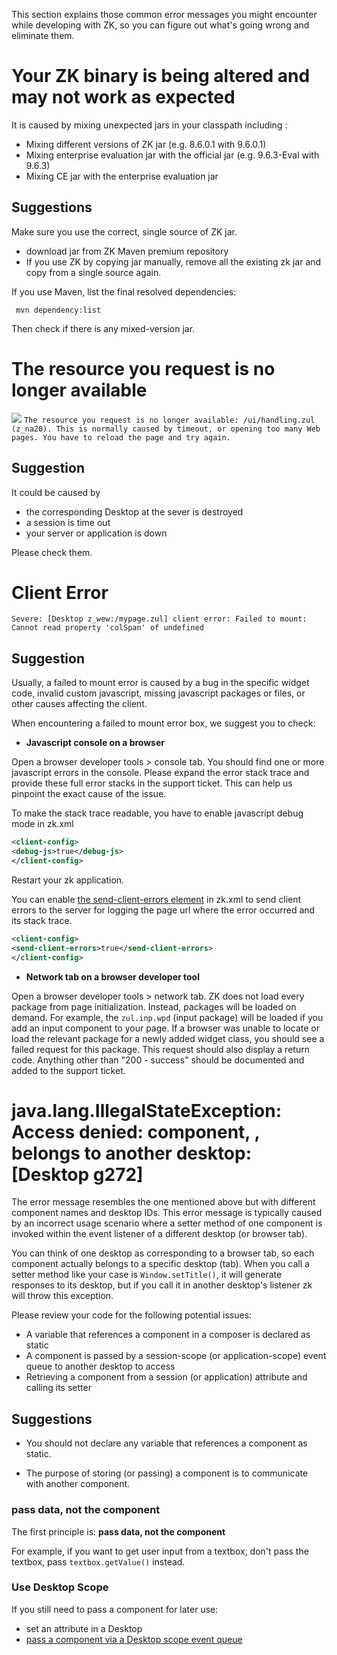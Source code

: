 

This section explains those common error messages you might encounter
while developing with ZK, so you can figure out what's going wrong and
eliminate them.

# Your ZK binary is being altered and may not work as expected

It is caused by mixing unexpected jars in your classpath including :

- Mixing different versions of ZK jar (e.g. 8.6.0.1 with 9.6.0.1)
- Mixing enterprise evaluation jar with the official jar (e.g.
  9.6.3-Eval with 9.6.3)
- Mixing CE jar with the enterprise evaluation jar

## Suggestions

Make sure you use the correct, single source of ZK jar.

- download jar from ZK Maven premium repository
- If you use ZK by copying jar manually, remove all the existing zk jar
  and copy from a single source again.

If you use Maven, list the final resolved dependencies:

` mvn dependency:list`

Then check if there is any mixed-version jar.

# The resource you request is no longer available

![](no-longer-available.png)
`The resource you request is no longer available: /ui/handling.zul (z_na20). This is normally caused by timeout, or opening too many Web pages. You have to reload the page and try again.`

## Suggestion

It could be caused by

- the corresponding Desktop at the sever is destroyed
- a session is time out
- your server or application is down

Please check them.

# Client Error

`Severe: [Desktop z_wew:/mypage.zul] client error: Failed to mount: Cannot read property 'colSpan' of undefined`

## Suggestion

Usually, a failed to mount error is caused by a bug in the specific
widget code, invalid custom javascript, missing javascript packages or
files, or other causes affecting the client.

When encountering a failed to mount error box, we suggest you to check:

- **Javascript console on a browser**

Open a browser developer tools \> console tab. You should find one or
more javascript errors in the console. Please expand the error stack
trace and provide these full error stacks in the support ticket. This
can help us pinpoint the exact cause of the issue.

To make the stack trace readable, you have to enable javascript debug
mode in zk.xml

``` xml
<client-config>
<debug-js>true</debug-js>
</client-config>
```

Restart your zk application.

You can enable [the send-client-errors
element](ZK_Configuration_Reference/zk.xml/The_client-config_Element/The_send-client-errors_Element)
in zk.xml to send client errors to the server for logging the page url
where the error occurred and its stack trace.

``` xml
<client-config>
<send-client-errors>true</send-client-errors>
</client-config>
```

- **Network tab on a browser developer tool**

Open a browser developer tools \> network tab. ZK does not load every
package from page initialization. Instead, packages will be loaded on
demand. For example, the `zul.inp.wpd` (input package) will be loaded if
you add an input component to your page. If a browser was unable to
locate or load the relevant package for a newly added widget class, you
should see a failed request for this package. This request should also
display a return code. Anything other than "200 - success" should be
documented and added to the support ticket.

# java.lang.IllegalStateException: Access denied: component, <Listcell z_27_b53>, belongs to another desktop: \[Desktop g272\]

The error message resembles the one mentioned above but with different
component names and desktop IDs. This error message is typically caused
by an incorrect usage scenario where a setter method of one component is
invoked within the event listener of a different desktop (or browser
tab).

You can think of one desktop as corresponding to a browser tab, so each
component actually belongs to a specific desktop (tab). When you call a
setter method like your case is `Window.setTitle()`, it will generate
responses to its desktop, but if you call it in another desktop's
listener zk will throw this exception.

Please review your code for the following potential issues:

- A variable that references a component in a composer is declared as
  static
- A component is passed by a session-scope (or application-scope) event
  queue to another desktop to access
- Retrieving a component from a session (or application) attribute and
  calling its setter

## Suggestions

- You should not declare any variable that references a component as
  static.

<!-- -->

- The purpose of storing (or passing) a component is to communicate with
  another component.

### pass data, not the component

The first principle is: **pass data, not the component**

For example, if you want to get user input from a textbox, don't pass
the textbox, pass `textbox.getValue()` instead.

### Use Desktop Scope

If you still need to pass a component for later use:

- set an attribute in a Desktop
- [ pass a component via a Desktop scope event
  queue](ZK_Developer%27s_Reference/UI_Patterns/Communication/Inter-Desktop_Communication)
